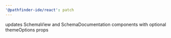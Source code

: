 ```yaml
---
'@pathfinder-ide/react': patch
---
```


updates SchemaView and SchemaDocumentation components with optional themeOptions props
